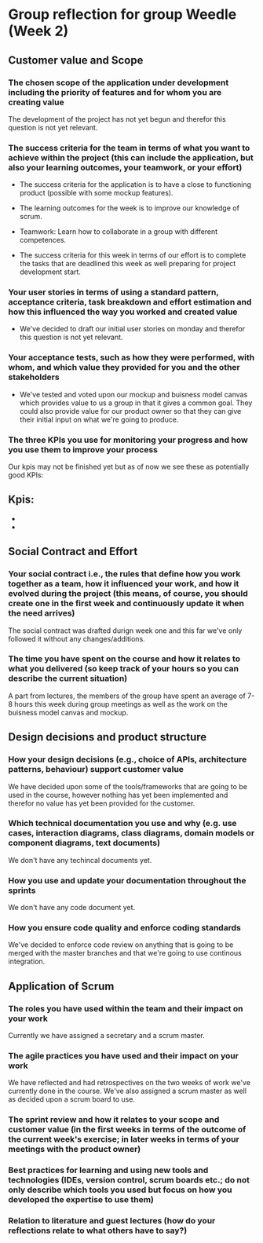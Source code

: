 # Group reflection for group Weedle (Week 2)

## Customer value and Scope

### The chosen scope of the application under development including the priority of features and for whom you are creating value

The development of the project has not yet begun and therefor this question is not yet relevant.

### The success criteria for the team in terms of what you want to achieve within the project (this can include the application, but also your learning outcomes, your teamwork, or your effort)

- The success criteria for the application is to have a close to functioning product (possible with some mockup features). 

- The learning outcomes for the week is to improve our knowledge of scrum. 

- Teamwork: Learn how to collaborate in a group with different competences.

- The success criteria for this week in terms of our effort is to complete the tasks that are deadlined this week as well preparing for project development start.

### Your user stories in terms of using a standard pattern, acceptance criteria, task breakdown and effort estimation and how this influenced the way you worked and created value

- We've decided to draft our initial user stories on monday and therefor this question is not yet relevant.

### Your acceptance tests, such as how they were performed, with whom, and which value they provided for you and the other stakeholders

- We've tested and voted upon our mockup and buisness model canvas which provides value to us a group in that it gives a common goal. They could also provide value for our product owner so that they can give their initial input on what we're going to produce.  

### The three KPIs you use for monitoring your progress and how you use them to improve your process

Our kpis may not be finished yet but as of now we see these as potentially good KPIs:

**Kpis:** 
-  
- 
-

## Social Contract and Effort

### Your social contract i.e., the rules that define how you work together as a team, how it influenced your work, and how it evolved during the project (this means, of course, you should create one in the first week and continuously update it when the need arrives)

The social contract was drafted durign week one and this far we've only followed it without any changes/additions.

### The time you have spent on the course and how it relates to what you delivered (so keep track of your hours so you can describe the current situation)

A part from lectures, the members of the group have spent an average of 7-8 hours this week during group meetings as well as the work on the buisness model canvas and mockup. 

## Design decisions and product structure

### How your design decisions (e.g., choice of APIs, architecture patterns, behaviour) support customer value
We have decided upon some of the tools/frameworks that are going to be used in the course, however nothing has yet been implemented and therefor no value has yet been provided for the customer. 

### Which technical documentation you use and why (e.g. use cases, interaction diagrams, class diagrams, domain models or component diagrams, text documents)
We don't have any techincal documents yet. 

### How you use and update your documentation throughout the sprints
We don't have any code document yet.

### How you ensure code quality and enforce coding standards
We've decided to enforce code review on anything that is going to be merged with the master branches and that we're going to use continous integration.

## Application of Scrum

### The roles you have used within the team and their impact on your work
Currently we have assigned a secretary and a scrum master. 

### The agile practices you have used and their impact on your work
We have reflected and had retrospectives on the two weeks of work we've currently done in the course. We've also assigned a scrum master as well as decided upon a scrum board to use. 

### The sprint review and how it relates to your scope and customer value (in the first weeks in terms of the outcome of the current week's exercise; in later weeks in terms of your meetings with the product owner)

### Best practices for learning and using new tools and technologies (IDEs, version control, scrum boards etc.; do not only describe which tools you used but focus on how you developed the expertise to use them)

### Relation to literature and guest lectures (how do your reflections relate to what others have to say?)

